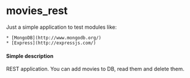 movies_rest
========

Just a simple application to test modules like:
    
    * [MongoDB](http://www.mongodb.org/)
    * [Express](http://expressjs.com/)

#### Simple description
REST application. You can add movies to DB, read them and delete them.
